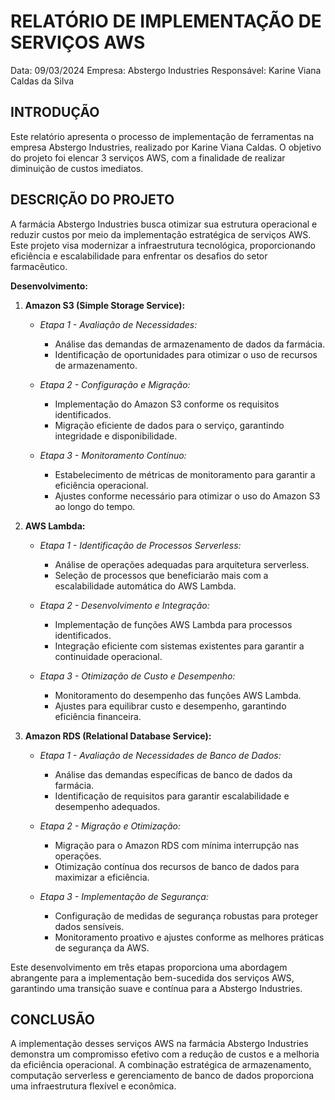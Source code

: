 # RELATÓRIO DE IMPLEMENTAÇÃO DE SERVIÇOS AWS

Data: 09/03/2024 
Empresa: Abstergo Industries
Responsável: Karine Viana Caldas da Silva

## INTRODUÇÃO 

Este relatório apresenta o processo de implementação de ferramentas na empresa Abstergo Industries, realizado por Karine Viana Caldas. O objetivo do projeto foi elencar 3 serviços AWS, com a finalidade de realizar diminuição de custos imediatos.

## DESCRIÇÃO DO PROJETO

A farmácia Abstergo Industries busca otimizar sua estrutura operacional e reduzir custos por meio da implementação estratégica de serviços AWS. Este projeto visa modernizar a infraestrutura tecnológica, proporcionando eficiência e escalabilidade para enfrentar os desafios do setor farmacêutico.

**Desenvolvimento:**

1. **Amazon S3 (Simple Storage Service):**
   - *Etapa 1 - Avaliação de Necessidades:*
     - Análise das demandas de armazenamento de dados da farmácia.
     - Identificação de oportunidades para otimizar o uso de recursos de armazenamento.

   - *Etapa 2 - Configuração e Migração:*
     - Implementação do Amazon S3 conforme os requisitos identificados.
     - Migração eficiente de dados para o serviço, garantindo integridade e disponibilidade.

   - *Etapa 3 - Monitoramento Contínuo:*
     - Estabelecimento de métricas de monitoramento para garantir a eficiência operacional.
     - Ajustes conforme necessário para otimizar o uso do Amazon S3 ao longo do tempo.

2. **AWS Lambda:**
   - *Etapa 1 - Identificação de Processos Serverless:*
     - Análise de operações adequadas para arquitetura serverless.
     - Seleção de processos que beneficiarão mais com a escalabilidade automática do AWS Lambda.

   - *Etapa 2 - Desenvolvimento e Integração:*
     - Implementação de funções AWS Lambda para processos identificados.
     - Integração eficiente com sistemas existentes para garantir a continuidade operacional.

   - *Etapa 3 - Otimização de Custo e Desempenho:*
     - Monitoramento do desempenho das funções AWS Lambda.
     - Ajustes para equilibrar custo e desempenho, garantindo eficiência financeira.

3. **Amazon RDS (Relational Database Service):**
   - *Etapa 1 - Avaliação de Necessidades de Banco de Dados:*
     - Análise das demandas específicas de banco de dados da farmácia.
     - Identificação de requisitos para garantir escalabilidade e desempenho adequados.

   - *Etapa 2 - Migração e Otimização:*
     - Migração para o Amazon RDS com mínima interrupção nas operações.
     - Otimização contínua dos recursos de banco de dados para maximizar a eficiência.

   - *Etapa 3 - Implementação de Segurança:*
     - Configuração de medidas de segurança robustas para proteger dados sensíveis.
     - Monitoramento proativo e ajustes conforme as melhores práticas de segurança da AWS.

Este desenvolvimento em três etapas proporciona uma abordagem abrangente para a implementação bem-sucedida dos serviços AWS, garantindo uma transição suave e contínua para a Abstergo Industries.

## CONCLUSÃO 

A implementação desses serviços AWS na farmácia Abstergo Industries demonstra um compromisso efetivo com a redução de custos e a melhoria da eficiência operacional. A combinação estratégica de armazenamento, computação serverless e gerenciamento de banco de dados proporciona uma infraestrutura flexível e econômica.


